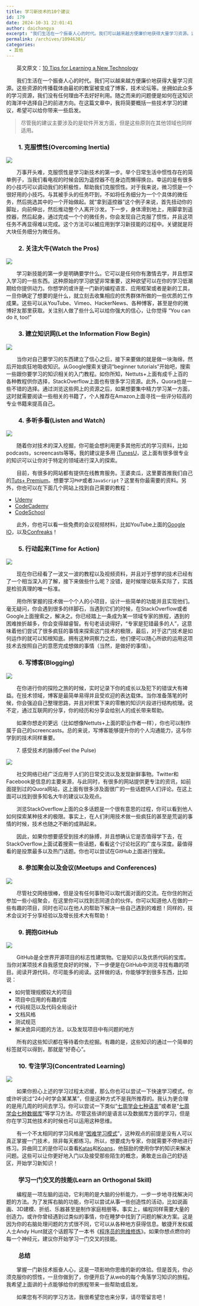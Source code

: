 ```yaml
---
title: 学习新技术的10个建议
id: 179
date: 2024-10-31 22:01:41
author: daichangya
excerpt: "我们生活在一个振奋人心的时代。我们可以越来越方便廉价地获得大量学习资源。这些资源的传播载体由最初的教室被变成了博客，技术论坛等。坐拥如此众多的学习资源，我们没有任何理由不去好好利用。随之而来的问题便是如何在这知识的海洋中选择自己的前进方向。在这篇文章中，我将简要概括一些技术学习的建议，希望可以给你带来一些启发。"
permalink: /archives/10946301/
categories:
 - 其他
---
```




　　英文原文：[10 Tips for Learning a New Technology](http://net.tutsplus.com/articles/general/10-tips-for-learning-a-new-technology/)

　　我们生活在一个振奋人心的时代。我们可以越来越方便廉价地获得大量学习资源。这些资源的传播载体由最初的教室被变成了博客，技术论坛等。坐拥如此众多的学习资源，我们没有任何理由不去好好利用。随之而来的问题便是如何在这知识的海洋中选择自己的前进方向。在这篇文章中，我将简要概括一些技术学习的建议，希望可以给你带来一些启发。

> 尽管我的建议主要涉及的是软件开发方面，但是这些原则在其他领域也同样适用。

### 　　1\. 克服惯性(Overcoming Inertia)

![](http://images.cnitblog.com/news/1/201307/21121052-1ded3b688ebe451f8f761dcee6d7d94f.jpg)

　　万事开头难，克服惯性是学习新技术的第一步。举个日常生活中惯性存在的简单例子，当我们看电视的时候会因为遥控器不在身边而懒得换台。幸运的是有很多的小技巧可以调动我们的积极性，帮助我们克服惯性。对于我来说，微习惯是一个很好用的小技巧。与其被手头的任务吓到，不如将任务细分为一个个具体的微任务，然后挑选其中的一个开始做起。就“拿到遥控器”这个例子来说，首先扭动你的脚趾，向前伸出，然后推动整个人离开沙发。下一步，身体滑到地上，用脚拿到遥控器，然后起身。通过完成一个个的微任务，你会发现自己克服了惯性，并且这项任务不再显得难以完成。这个方法可以被应用到学习新技能的过程中。关键就是将大块任务细分为微任务。

### 　　2\. 关注大牛(Watch the Pros)

![](http://images.cnitblog.com/news/1/201307/21121053-95f46cdc1fa845f88a855cdc096fc6cb.jpg)

　　学习新技能的第一步是明确要学什么。它可以是任何你有激情去学，并且想深入学习的一些东西。这种原始的学习欲望非常重要，这种欲望可以在你的学习低潮期给你提供动力。你想学的或许是一门新的编程语言、应用框架或者是新的工具，一旦你确定了想要的是什么，就立刻去收集相应的优秀群体所做的一些优质的工作成果。这些可以从YouTube、Vimeo、HackerNews、各种博客，甚至是你的微博好友那里获取。关注别人做了些什么可以给你强大的信心，让你觉得 “You can do it, too!”

### 　　3\. 建立知识网(Let the Information Flow Begin)

![](http://images.cnitblog.com/news/1/201307/21121052-b822350c160247318e890c63b9b2e7dd.jpg)

　　当你对自己要学习的东西建立了信心之后，接下来要做的就是做一块海绵，然后开始疯狂地吸收知识。从Google搜索关键词“beginner tutorials”开始吧，搜索一些跟你要学习的知识相关的入门教程。如你所知，Nettuts+上面有成千上百的各种教程供你选择，StackOverflow上面也有很多学习资源。此外，Quora也是一些不错的选择。通过浏览这些网上的资源之后，如果想要集中精力学习某一方面，这时就需要阅读一些相关的书籍了，个人推荐在Amazon上面寻找一些评分较高的专业书籍来提高自己。

### 　　4\. 多听多看(Listen and Watch)

![](http://images.cnitblog.com/news/1/201307/21121053-40e88c4106f64bbbb4f3a4d5252e2259.jpg)

　　随着你对技术的深入挖掘，你可能会想利用更多其他形式的学习资料，比如podcasts，screencasts等等。我的建议是多用 [iTunesU](http://www.apple.com/education/itunes-u/)，这上面有很多很专业的知识可以让你对于特定的领域进行深入的探索。

　　目前，有很多的网站都有提供在线教育服务。王婆卖瓜，这里要首推我们自己的[Tuts+ Premium](https://tutsplus.com/)。想要学习`PHP`或者`JavaScript`？这里有你最需要的资料。另外，你也可以在下面几个网站上找到自己需要的教程：

*   [Udemy](https://www.udemy.com/)
*   [CodeCademy](http://www.codecademy.com/)
*   [CodeSchool](http://www.codeschool.com/)

　　此外，你也可以看一些免费的会议视频材料，比如YouTube上面的[Google IO](http://www.youtube.com/playlist?list=PL56D792A831D0C362)，以及[Confreaks](http://www.confreaks.com/)！

### 　　5\. 行动起来(Time for Action)

![](http://images.cnitblog.com/news/1/201307/21121053-9f6b5860f41e4c0a91dd159bbfe0e2f2.jpg)

　　现在你已经看了一波又一波的教程以及视频资料，并且对于想学的技术已经有了一个相当深入的了解，接下来做些什么呢？没错，是时候理论联系实际了，实践是检验真理的唯一标准。

　　用你所掌握的技术做一个个人的小项目，设计一些简单的功能并且实现他们。毫无疑问，你会遇到很多的绊脚石，当遇到它们的时候，在StackOverflow或者Google上面搜索之，解决之。你已经踏上一条成为某一领域专家的旅程，遇到的困难挫折越多，你会变得越睿智。有句老话说得好，“专家是犯错最多的人”，这意味着他们尝试了很多疯狂的事情来探索这门技术的极限，最后，对于这门技术是如何运作的就可以知根知底。拥有这种洞察力之后，他们便可以随心所欲的运用这项技术去按照自己的意愿完成想做的事情（当然，是做好的事情）。

### 　　6\. 写博客(Blogging)

![](http://images.cnitblog.com/news/1/201307/21121052-6321f69144f246909f09e001eeac5c4a.jpg)

　　在你进行你的探险之旅的时候，实时记录下你的成长以及犯下的错误大有裨益。在技术领域，博客是最简单易得并且受欢迎的表达载体。当你准备落笔的时候，你会强迫自己整理思路，并且对积累下来的零散的知识片段进行结构梳理。说不定，通过互联网的分享，你的经历和分享会给别人的成长带来帮助。

　　如果你想走的更远（比如想像Nettuts+上面的职业作者一样），你也可以制作属于自己的screencasts。总的来说，写博客能够提升你的个人沟通能力，这与你学到的技术同样重要。

　　7\. 感受技术的脉搏(Feel the Pulse)

![](http://images.cnitblog.com/news/1/201307/21121053-7e35398ad8da42eab6368ef596ab65d4.jpg)

　　社交网络已经广泛应用于人们的日常交流以及发现新鲜事物。Twitter和Facebook是信息的主要来源，与此同时，有很多的网站提供更专注的资讯，如前面提到过的Quora网站，这上面有很多涉及面很广的一些话题供人们评论。在这上面可以找到很多知名大牛的建议以及观点。

　　浏览StackOverflow上面的众多话题是一个很有意思的过程，你可以看到他人如何探索某种技术的极限。事实上，在人们利用技术做一些疯狂的甚至是荒诞的事情的时候，技术也随之不断的成熟起来。

　　因此，如果你想要感受到技术的脉搏，并且想确认它是否值得学下去，在StackOverflow上面试着搜索一些话题，看看这个讨论社区的广度与深度。最值得看的是投票最多以及热门话题。你也可以尝试在GitHub上面进行搜索。

### 　　8\. 参加聚会以及会议(Meetups and Conferences)

![](http://images.cnitblog.com/news/1/201307/21121053-31dbea3bafc24c848c44ad9bb4aab8f7.jpg)

　　尽管社交网络很棒，但是没有任何事物可以取代面对面的交流。在你住的附近参加一些小组聚会，在这里你可以找到志同道合的伙伴。你可以知道他人在做的一些有趣的项目，同时也可以在他人的帮助下解决一些自己遇到的难题！同样的，技术会议对于分享经验以及增长技术大有帮助！

### 　　9\. 拥抱GitHub

![](http://images.cnitblog.com/news/1/201307/21121053-aa121f81f6bc49deb8eaae821d006a81.jpg)

　　GitHub是全世界开源项目的标志性建筑物。它是知识以及优质代码的宝库。当你对某项技术自我感觉良好的时候，下一步便是在GitHub中浏览寻找有趣的项目。阅读开源代码，尽可能多的阅读。这样做的话，你能够学到很多东西，比如说：

*   如何管理规模较大的项目
*   项目中应用的有趣的库
*   代码规范以及代码全局设计
*   文档风格
*   测试规范
*   解决诡异问题的方法，以及发现项目中有问题的地方

　　所有的这些知识都在等待着你去挖掘。有趣的是，这些知识的通过一个简单的标签就可以得到，那就是“好奇心”。

### 　　10\. 专注学习(Concentrated Learning)

![](http://images.cnitblog.com/news/1/201307/21121053-24185fa3c3eb40ce8249e745f92d6059.jpg)

　　如果你担心上述的学习过程太迟缓，那么你也可以尝试一下快速学习模式。你或许听说过“24小时学会某某某”，但是这种方式不是我所推荐的。我认为更合理的是用几周的时间去学习。你可以尝试一下类似“[七周学会七种语言](http://pragprog.com/book/btlang/seven-languages-in-seven-weeks)”或者是“[七周学会七种数据库](http://pragprog.com/book/btlang/seven-databases-in-seven-weeks)”等学习方法。尽管这些讲的是语言以及数据库方面的学习，但是你在学习其他技术的时候也可以运用这种思维。

　　有一个不太相同的学习风格是“[困难学习模式](http://learncodethehardway.org/)”，这种观点的前提是没有人可以真正掌握一门技术，除非每天都练习。所以，想要成为专家，你就需要不停地进行练习。异曲同工的是你可以查看[Katas](http://codekata.pragprog.com/)和[Koans](https://www.google.com/search?q=koans)，他鼓励的使用你学的知识来解决问题。这些可以让你更好地入门以及接受那些陌生的概念，勇敢走出自己的舒适区，开始学习新知识！

### 　　学习一门交叉的技能(Learn an Orthogonal Skill)

　　编程是一项左脑的运动，它利用的是大脑的分析能力，一步一步地寻找解决问题的方法。为了发挥右脑的功能，你可以尝试从事一些创造性的活动，比如说画画、3D建模、折纸、乐器甚至是制作家庭相册等。事实上，编程同样需要大量的创造力。或许你曾经遇到过类似的事情，你在睡梦中找到了问题的解决方案。这是因为你的右脑处理问题的方式很不同，它可以从各种地方获得信息。敏捷开发权威人士Andy Hunt就这个话题写了一本书《[程序员的思维修炼](http://pragprog.com/book/ahptl/pragmatic-thinking-and-learning)》。如果你想点燃你的每一个神经元，建议你开始学习一门交叉的技能。

### 　　总结

　　掌握一门新技术振奋人心，这是一项影响你思维的新的体验。但是首先，你必须克服你的惯性，一旦你做到了，你便开启了从web的每个角落学习知识的旅程。我希望上面讲的十点能够给你的旅程带来一些帮助或启发。

　　如果您有不同的学习方法，我很希望您也来分享，请尽管留言吧！

